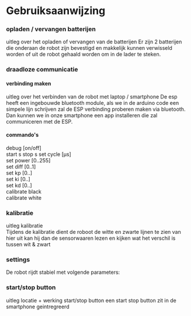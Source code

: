 # Gebruiksaanwijzing

### opladen / vervangen batterijen
uitleg over het opladen of vervangen van de batterijen
Er zijn 2 batterijen die onderaan de robot zijn bevestigd en makkelijk kunnen verwisseld worden of uit de robot gehaald worden om in de lader te steken.

### draadloze communicatie
#### verbinding maken
uitleg over het verbinden van de robot met laptop / smartphone
De esp heeft een ingebouwde bluetooth module, als we in de arduino code een simpele lijn schrijven zal de ESP verbinding proberen maken via bluetooth. Dan kunnen we in onze smartphone een app installeren die zal communiceren met de ESP.

#### commando's
debug [on/off]  
start  s
stop  s
set cycle [µs]  
set power [0..255]  
set diff [0..1]  
set kp [0..]  
set ki [0..]  
set kd [0..]  
calibrate black  
calibrate white  

### kalibratie
uitleg kalibratie  
Tijdens de kalibratie dient de roboot de witte en zwarte lijnen te zien van hier uit kan hij dan de sensorwaaren lezen en kijken wat het verschil is tussen wit & zwart

### settings
De robot rijdt stabiel met volgende parameters:  

### start/stop button
uitleg locatie + werking start/stop button
een start stop button zit in de smartphone geintregreerd
